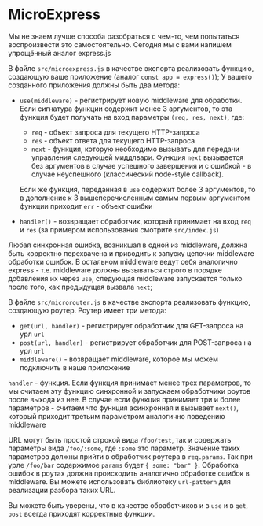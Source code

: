 # MicroExpress

Мы не знаем лучше способа разобраться с чем-то, чем попытаться воспроизвести это самостоятельно. Сегодня мы с вами напишем упрощённый аналог express.js

В файле `src/microexpress.js` в качестве экспорта реализовать функцию, создающую ваше приложение (аналог `const app = express()`); У вашего созданного приложения должны быть два метода:

- `use(middleware)` - регистрирует новую middleware для обработки. Если сигнатура функции содержит менее 3 аргументов, то эта функция будет получать на вход параметры `(req, res, next)`, где:

  - `req` - объект запроса для текущего HTTP-запроса
  - `res` - объект ответа для текущего HTTP-запроса
  - `next` - функция, которую необходимо вызывать для передачи управления следующей миддлвари. Функция `next` вызывается без аргументов в случае успешного завершения и с ошибкой - в случае неуспешного (классический node-style callback).

  Если же функция, переданная в `use` содержит более 3 аргументов, то в дополнение к 3 вышеперечисленным самым первым аргументом функции приходит `err` - объект ошибки

- `handler()` - возвращает обработчик, который принимает на вход `req` и `res` (за примером использования смотрите `src/index.js`)

Любая синхронная ошибка, возникшая в одной из middleware, должна быть корректно перехвачена и приводить к запуску цепочки middleware обработки ошибок. В остальном middleware ведут себя аналогично express - т.е. middleware должны вызываться строго в порядке добавления их через `use`, следующая middleware запускается только после того, как предыдущая вызвала `next`;

В файле `src/microrouter.js` в качестве экспорта реализовать функцию, создающую роутер. Роутер имеет три метода:

- `get(url, handler)` - регистрирует обработчик для GET-запроса на урл `url`
- `post(url, handler)` - регистрирует обработчик для POST-запроса на урл `url`
- `middleware()` - возвращает middleware, которое мы можем подключить в наше приложение

`handler` - функция. Если функция принимает менее трех параметров, то мы считаем эту функцию синхронной и запускаем обработчики роутов после выхода из нее. В случае если функция принимает три и более параметров - считаем что функция асинхронная и вызывает `next()`, который приходит третьим параметром аналогично поведению middleware

URL могут быть простой строкой вида `/foo/test`, так и содержать параметры вида `/foo/:some`, где `:some` это параметр. Значение таких параметров должны прийти в обработчик роутера в `req.params`. Так при урле `/foo/bar` содержимое `params` будет `{ some: "bar" }`. Обработка ошибок в роутах должна происходить аналогично обработке ошибок в middleware. Вы можете использовать библиотеку `url-pattern` для реализации разбора таких URL.

Вы можете быть уверены, что в качестве обработчиков и в `use` и в `get`, `post` всегда приходят корректные функции.
